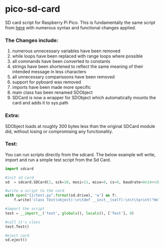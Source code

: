 # pico-sd-card
SD card script for Raspberry Pi Pico. This is fundamentally the same script from [here](https://github.com/micropython/micropython/blob/a1bc32d8a8fbb09bc04c2ca07b10475f7ddde8c3/drivers/sdcard/sdcard.py) with numerous syntax and functional changes applied.

### The Changes include:

1) numerous unnecessary variables have been removed
2) while loops have been replaced with range loops where possible
3) all commands have been converted to constants
4) strings have been shortened to reflect the same meaning of their intended message in less characters
5) all unnecessary comparissons have been removed
6) support for pyboard was removed
7) imports have been made more specific
8) main class has been renamed SDObject
9) SDCard is now a wrapper for SDObject which automatically mounts the card and adds it to sys.path


### Extra:

SDObject loads at roughly 300 bytes less than the original SDCard module did, without losing or compromising any functionality.


### Test:

You can run scripts directly from the sdcard. The below example will write, import and run a simple test script from the Sd Card.

```python
import sdcard

#init sd card
sd  = sdcard.SDCard(1, sck=10, mosi=11, miso=8, cs=9, baudrate=0x14<<20)

#write a script to the card
with open("{}/test.py".format(sd.drive), 'w') as f:
    f.write('class Test(object):\n\tdef __init__(self):\n\t\tprint("Hello From SD Card")')

#import the script
test = __import__('test', globals(), locals(), ['Test'], 0)

#call it's class
test.Test()

#eject card
sd.eject()
```
